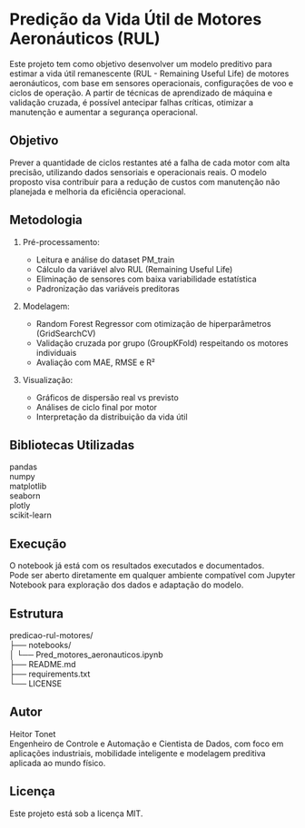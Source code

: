# Predição da Vida Útil de Motores Aeronáuticos (RUL)

Este projeto tem como objetivo desenvolver um modelo preditivo para estimar a vida útil remanescente (RUL - Remaining Useful Life) de motores aeronáuticos, com base em sensores operacionais, configurações de voo e ciclos de operação. A partir de técnicas de aprendizado de máquina e validação cruzada, é possível antecipar falhas críticas, otimizar a manutenção e aumentar a segurança operacional.

## Objetivo

Prever a quantidade de ciclos restantes até a falha de cada motor com alta precisão, utilizando dados sensoriais e operacionais reais. O modelo proposto visa contribuir para a redução de custos com manutenção não planejada e melhoria da eficiência operacional.

## Metodologia

1. Pré-processamento:
   - Leitura e análise do dataset PM_train
   - Cálculo da variável alvo RUL (Remaining Useful Life)
   - Eliminação de sensores com baixa variabilidade estatística
   - Padronização das variáveis preditoras

2. Modelagem:
   - Random Forest Regressor com otimização de hiperparâmetros (GridSearchCV)
   - Validação cruzada por grupo (GroupKFold) respeitando os motores individuais
   - Avaliação com MAE, RMSE e R²

3. Visualização:
   - Gráficos de dispersão real vs previsto
   - Análises de ciclo final por motor
   - Interpretação da distribuição da vida útil

## Bibliotecas Utilizadas

pandas  
numpy  
matplotlib  
seaborn  
plotly  
scikit-learn  

## Execução

O notebook já está com os resultados executados e documentados.  
Pode ser aberto diretamente em qualquer ambiente compatível com Jupyter Notebook para exploração dos dados e adaptação do modelo.

## Estrutura

predicao-rul-motores/  
├── notebooks/  
│   └── Pred_motores_aeronauticos.ipynb  
├── README.md  
├── requirements.txt  
└── LICENSE

## Autor

Heitor Tonet  
Engenheiro de Controle e Automação e Cientista de Dados, com foco em aplicações industriais, mobilidade inteligente e modelagem preditiva aplicada ao mundo físico.

## Licença

Este projeto está sob a licença MIT.
